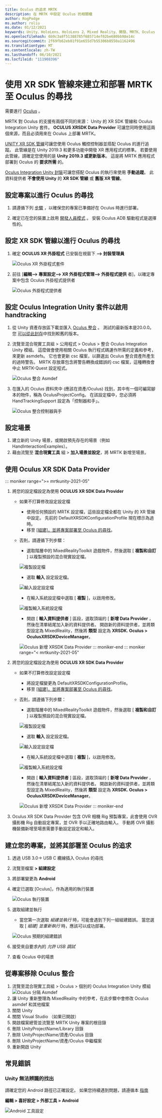 ```yaml
---
title: Oculus 的追求 MRTK
description: 在 MRTK 中設定 Oculus 的相關檔
author: RogPodge
ms.author: roliu
ms.date: 01/12/2021
keywords: Unity、HoloLens、HoloLens 2、Mixed Reality、開發、MRTK、Oculus 的追求、
ms.openlocfilehash: 6b9c3a8f51388785f685714ef02be680bb98e14c
ms.sourcegitcommit: 2f69fb62eb81f91e655d7b55306b0550a1162496
ms.translationtype: MT
ms.contentlocale: zh-TW
ms.lasthandoff: 06/10/2021
ms.locfileid: "111908396"
---
```

# <a name="building-and-deploying-mrtk-to-oculus-quest-using-the-xr-sdk-pipeline"></a>使用 XR SDK 管線來建立和部署 MRTK 至 Oculus 的尋找

需要進行 [Oculus](https://www.oculus.com/quest/) 。

MRTK 對 Oculus 的支援有兩個不同的來源： Unity 的 XR SDK 管線和 Oculus Integration Unity 套件。 **OCULUS XRSDK Data Provider** 可讓您同時使用這兩個來源，而且必須用來在 Oculus 上部署 MRTK。

[UNITY XR SDK 管線](https://docs.unity3d.com/Manual/XR.html)可讓您使用 Oculus 觸控控制器並搭配 Oculus 的進行追蹤。
此管線是在 Unity 2019.3 和更多功能中開發 XR 應用程式的標準。 若要使用此管線，請確定您使用的是 **Unity 2019.3 或更新版本**。 這是將 MRTK 應用程式部署到 Oculus 的 **要求所需** 的。

[Oculus Integration Unity 封裝](https://assetstore.unity.com/packages/tools/integration/oculus-integration-82022)可讓您搭配 Oculus 的執行來使用 **手動追蹤**。 此資料提供者 **不會使用 Unity** 的 **XR SDK 管線** 或 **舊版 XR 管線**。

## <a name="setting-up-project-for-the-oculus-quest"></a>設定專案以進行 Oculus 的尋找

1. 請遵循下列 [步驟](https://developer.oculus.com/documentation/unity/book-unity-gsg/) ，以確保您的專案已準備好在 Oculus 時進行部署。

1. 確定已在您的裝置上啟用 [開發人員模式](https://developer.oculus.com/documentation/native/android/mobile-device-setup/) 。 安裝 Oculus ADB 驅動程式是選擇性的。

## <a name="setting-up-the-xr-sdk-pipeline-for-oculus-quest"></a>設定 XR SDK 管線以進行 Oculus 的尋找

1. 確定 **OCULUS XR 外掛程式** 已安裝在視窗下 **--> 封裝管理員**

    ![Oculus XR 外掛程式套件](../images/cross-platform/oculus-quest/OculusXRPluginPackage.png)

1. 前往 [**編輯--> 專案設定--> XR 外掛程式管理--> 外掛程式提供** 者]，以確定專案中包含 Oculus 外掛程式提供者

    ![Oculus 外掛程式提供者](../images/cross-platform/oculus-quest/OculusPluginProvider.png)

## <a name="setting-up-the-oculus-integration-unity-package-to-enable-handtracking"></a>設定 Oculus Integration Unity 套件以啟用 handtracking

1. 從 Unity 資產存放區下載並匯入 [Oculus 整合](https://assetstore.unity.com/packages/tools/integration/oculus-integration-82022) 。 測試的最新版本是20.0.0。 您 [可以從此封存](https://developer.oculus.com/downloads/package/unity-integration-archive/)中找到較舊的版本。

1. 流覽至混合現實工具組 > 公用程式 > Oculus > 整合 Oculus Integration Unity 模組。 這麼做會使用相關 Oculus 執行程式碼運作所需的定義和參考，來更新 asmdefs。 它也會更新 csc 檔案，以篩選出 Oculus 整合資產所產生的過時警告。 MRTK 存放庫包含將警告轉換成錯誤的 csc 檔案，這種轉換會中止 MRTK-Quest 設定程式。

    ![Oculus 整合 Asmdef](../images/cross-platform/oculus-quest/OculusIntegrationAsmdef.png)

1. 在匯入的 Oculus 資料夾中 (應該在資產/Oculus) 找到，其中有一個可編寫腳本的物件，稱為 OculusProjectConfig。 在該設定檔中，您必須將 HandTrackingSupport 設定為「控制器和手」。

    ![Oculus 整合控制器與手](../images/cross-platform/oculus-quest/OculusIntegrationControllerAndHands.png)

## <a name="setting-up-the-scene"></a>設定場景

1. 建立新的 Unity 場景，或開啟預先存在的場景（例如 HandInteractionExamples）。
1. 藉由流覽至 **混合現實工具** 組  >  **加入場景並設定**，將 MRTK 新增至場景。

## <a name="using-the-oculus-xr-sdk-data-provider"></a>使用 Oculus XR SDK Data Provider

::: moniker range=">= mrtkunity-2021-05"

1. 將您的設定檔設定為使用 **OCULUS XR SDK Data Provider**
    - 如果不打算修改設定設定檔
        - 使用任何預設的 MRTK 設定檔，這些設定檔全都在 Unity 的 XR 管線中設定。 先前的 DefaultXRSDKConfigurationProfile 現在標示為過時。
        - 移至 [ [組建]，並將專案部署至 Oculus 的尋找](oculus-quest-mrtk.md#build-and-deploy-your-project-to-oculus-quest)。
    - 否則，請遵循下列步驟：
        - 選取階層中的 MixedRealityToolkit 遊戲物件，然後選取 [ **複製和自訂** ] 以複製預設的混合現實設定檔。

        ![複製設定檔](../images/cross-platform/CloneProfile.png)

        - 選取 **輸入** 設定設定檔。

        ![輸入設定設定檔](../images/cross-platform/InputConfigurationProfile.png)

        - 在輸入系統設定檔中選取 [ **複製** ]，以啟用修改。

        ![複製輸入系統設定檔](../images/cross-platform/CloneInputSystemProfile.png)

        - 開啟 [ **輸入資料提供者** ] 區段，選取頂端的 [ **新增 Data Provider** ，然後在清單結尾加入新的資料提供者。  開啟新的資料提供者，並將類型設定為 MixedReality，然後將 **類型** 設定為 **XRSDK. Oculus > OculusXRSDKDeviceManager**。

        ![Oculus 新增 XRSDK Data Provider](../images/cross-platform/oculus-quest/OculusAddDataXRSDKProvider.png)
::: moniker-end
::: moniker range="< mrtkunity-2021-05"

1. 將您的設定檔設定為使用 **OCULUS XR SDK Data Provider**
    - 如果不打算修改設定設定檔
        - 將設定檔變更為 DefaultXRSDKConfigurationProfile。
        - 移至 [ [組建]，並將專案部署至 Oculus 的尋找](oculus-quest-mrtk.md#build-and-deploy-your-project-to-oculus-quest)。
    - 否則，請遵循下列步驟：
        - 選取階層中的 MixedRealityToolkit 遊戲物件，然後選取 [ **複製和自訂** ] 以複製預設的混合現實設定檔。

        ![複製設定檔](../images/cross-platform/CloneProfile.png)

        - 選取 **輸入** 設定設定檔。

        ![輸入設定設定檔](../images/cross-platform/InputConfigurationProfile.png)

        - 在輸入系統設定檔中選取 [ **複製** ]，以啟用修改。

        ![複製輸入系統設定檔](../images/cross-platform/CloneInputSystemProfile.png)

        - 開啟 [ **輸入資料提供者** ] 區段，選取頂端的 [ **新增 Data Provider** ，然後在清單結尾加入新的資料提供者。  開啟新的資料提供者，並將類型設定為 MixedReality，然後將 **類型** 設定為 **XRSDK. Oculus > OculusXRSDKDeviceManager**。

        ![Oculus 新增 XRSDK Data Provider](../images/cross-platform/oculus-quest/OculusAddDataXRSDKProvider.png)
::: moniker-end

1. Oculus XR SDK Data Provider 包含 OVR 相機 Rig 預製專案，此會使用 OVR 攝影機 Rig 自動設定專案，並 OVR 手以正確地路由輸入。 手動將 OVR 攝影機裝備新增至場景需要手動設定設定和輸入。

## <a name="build-and-deploy-your-project-to-oculus-quest"></a>建立您的專案，並將其部署至 Oculus 的追求

1. 透過 USB 3.0-> USB C 纜線插入 Oculus 的尋找
1. 流覽至檔案 **> 組建設定**
1. 將部署變更為 **Android**
1. 確定已選取 [Oculus]，作為適用的執行裝置

    ![Oculus 執行裝置](../images/cross-platform/oculus-quest/OculusRunDevice.png)

1. 選取組建並執行
    - 當您第一次選取 *組建並執行* 時，可能會遇到下列一組組建錯誤。 當您選取 [ *組建] 並重新執行* 時，應該可以成功部署。

    ![Oculus 預期的組建錯誤](../images/cross-platform/oculus-quest/OculusExpectedBuildErrors.png)

1. 接受來自要求內的 _允許 USB 調試_
1. 查看 Oculus 中的場景

## <a name="removing-oculus-integration-from-the-project"></a>從專案移除 Oculus 整合

1. 流覽至混合現實工具組 > Oculus > 個別的 Oculus Integration Unity 模組  ![ Oculus 分隔 Asmdef](../images/cross-platform/oculus-quest/OculusSeparationAsmdef.png)
1. 讓 Unity 重新整理為 MixedReality 中的參考，在此步驟中會修改 Oculus asmdef 和其他檔案
1. 關閉 Unity
1. 關閉 Visual Studio （如果已開啟）
1. 開啟檔案總管並流覽至 MRTK Unity 專案的根目錄
1. 刪除 UnityProjectName/Library 目錄
1. 刪除 UnityProjectName/資產/Oculus 目錄
1. 刪除 UnityProjectName/資產/Oculus 中繼檔案
1. 重新開啟 Unity

## <a name="common-errors"></a>常見錯誤

### <a name="quest-not-recognized-by-unity"></a>Unity 無法辨識的找出

請確定您的 Android 路徑已正確設定。 如果您持續遇到問題，請遵循本 [指南](https://developer.oculus.com/documentation/unity/book-unity-gsg/#install-android-tools)

**編輯 > 喜好設定 > 外部工具 > Android**

![Android 工具設定](../images/cross-platform/oculus-quest/AndroidToolsConfig.png)
